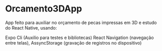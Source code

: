 # Orcamento3DApp

App feito para auxiliar no orçamento de pecas impressas em 3D e estudo do React Native, usando:

Expo Cli (Auxilio para testes e bibliotecas)
React Navigation (navegação entre telas),
AssyncStorage (gravação de registros no dispositivo)
